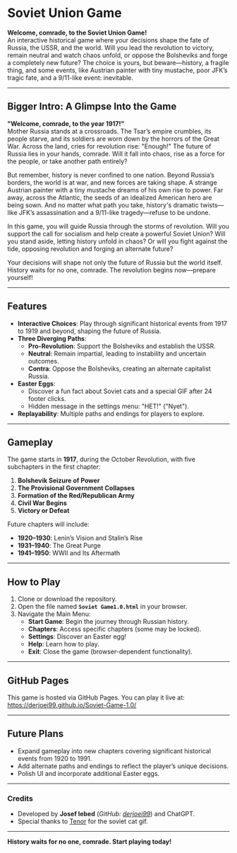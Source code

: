 # Soviet Union Game

**Welcome, comrade, to the Soviet Union Game!**  
An interactive historical game where your decisions shape the fate of Russia, the USSR, and the world. Will you lead the revolution to victory, remain neutral and watch chaos unfold, or oppose the Bolsheviks and forge a completely new future? The choice is yours, but beware—history, a fragile thing, and some events, like Austrian painter with tiny mustache, poor JFK’s tragic fate, and a 9/11-like event: inevitable.

---

## Bigger Intro: A Glimpse Into the Game
**"Welcome, comrade, to the year 1917!"**  
Mother Russia stands at a crossroads. The Tsar’s empire crumbles, its people starve, and its soldiers are worn down by the horrors of the Great War. Across the land, cries for revolution rise: "Enough!" The future of Russia lies in your hands, comrade. Will it fall into chaos, rise as a force for the people, or take another path entirely?  

But remember, history is never confined to one nation. Beyond Russia’s borders, the world is at war, and new forces are taking shape. A strange Austrian painter with a tiny mustache dreams of his own rise to power. Far away, across the Atlantic, the seeds of an idealized American hero are being sown. And no matter what path you take, history's dramatic twists—like JFK’s assassination and a 9/11-like tragedy—refuse to be undone.  

In this game, you will guide Russia through the storms of revolution. Will you support the call for socialism and help create a powerful Soviet Union? Will you stand aside, letting history unfold in chaos? Or will you fight against the tide, opposing revolution and forging an alternate future?  

Your decisions will shape not only the future of Russia but the world itself. History waits for no one, comrade. The revolution begins now—prepare yourself!

---

## Features
- **Interactive Choices**: Play through significant historical events from 1917 to 1919 and beyond, shaping the future of Russia.
- **Three Diverging Paths**:
  - **Pro-Revolution**: Support the Bolsheviks and establish the USSR.
  - **Neutral**: Remain impartial, leading to instability and uncertain outcomes.
  - **Contra**: Oppose the Bolsheviks, creating an alternate capitalist Russia.
- **Easter Eggs**: 
  - Discover a fun fact about Soviet cats and a special GIF after 24 footer clicks.
  - Hidden message in the settings menu: "НЕТ!" ("Nyet").
- **Replayability**: Multiple paths and endings for players to explore.

---

## Gameplay
The game starts in **1917**, during the October Revolution, with five subchapters in the first chapter:
1. **Bolshevik Seizure of Power**
2. **The Provisional Government Collapses**
3. **Formation of the Red/Republican Army**
4. **Civil War Begins**
5. **Victory or Defeat**

Future chapters will include:
- **1920–1930**: Lenin’s Vision and Stalin’s Rise
- **1931–1940**: The Great Purge
- **1941–1950**: WWII and Its Aftermath

---

## How to Play
1. Clone or download the repository.
2. Open the file named **`Soviet Game1.0.html`** in your browser.
3. Navigate the Main Menu:
   - **Start Game**: Begin the journey through Russian history.
   - **Chapters**: Access specific chapters (some may be locked).
   - **Settings**: Discover an Easter egg!
   - **Help**: Learn how to play.
   - **Exit**: Close the game (browser-dependent functionality).

---

## GitHub Pages
This game is hosted via GitHub Pages. You can play it live at:  
[https://derjoei99.github.io/Soviet-Game-1.0/
](https://https://derjoei99.github.io/Soviet-Game-1.0/
)

---

## Future Plans
- Expand gameplay into new chapters covering significant historical events from 1920 to 1991.
- Add alternate paths and endings to reflect the player’s unique decisions.
- Polish UI and incorporate additional Easter eggs.

---

### Credits
- Developed by **Josef Iebed** (*GitHub: [derjoei99](https://github.com/derjoei99)*) and ChatGPT.
- Special thanks to [Tenor](https://tenor.com/) for the soviet cat gif.

---

**History waits for no one, comrade. Start playing today!**
